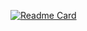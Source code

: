 [![Readme Card](https://github-readme-stats.vercel.app/api/pin/?username=HIRAHARANAOKI&repo=github-readme-stats)](https://github.com/anuraghazra/github-readme-stats)
